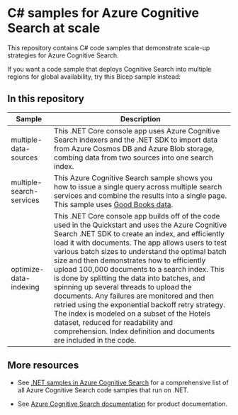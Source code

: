 # C# samples for Azure Cognitive Search at scale

This repository contains C# code samples that demonstrate scale-up strategies for Azure Cognitive Search.

If you want a code sample that deploys Cognitive Search into multiple regions for global availability, try this Bicep sample instead: 

## In this repository

| Sample | Description |
|--------|-------------|
| multiple-data-sources | This .NET Core console app uses Azure Cognitive Search indexers and the .NET SDK to import data from Azure Cosmos DB and Azure Blob storage, combing data from two sources into one search index. | 
| multiple-search-services | This Azure Cognitive Search sample shows you how to issue a single query across multiple search services and combine the results into a single page. This sample uses [Good Books data](https://github.com/zygmuntz/goodbooks-10k). |
| optimize-data-indexing | This .NET Core console app builds off of the code used in the Quickstart and uses the Azure Cognitive Search .NET SDK to create an index, and efficiently load it with documents. The app allows users to test various batch sizes to understand the optimal batch size and then demonstrates how to efficiently upload 100,000 documents to a search index. This is done by splitting the data into batches, and spinning up several threads to upload the documents. Any failures are monitored and then retried using the exponential backoff retry strategy. The index is modeled on a subset of the Hotels dataset, reduced for readability and comprehension. Index definition and documents are included in the code. |

## More resources

+ See [.NET samples in Azure Cognitive Search](https://learn.microsoft.com/azure/search/samples-dotnet) for a comprehensive list of all Azure Cognitive Search code samples that run on .NET.

+ See [Azure Cognitive Search documentation](https://learn.microsoft.com/azure/search) for product documentation.